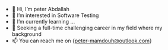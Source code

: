 - 👋 Hi, I’m peter Abdallah
- 👀 I’m interested in Software Testing
- 🌱 I’m currently learning ...
- 💞️ Seeking a full-time challenging career in my field where my background
- 📫 You can reach me on {peter-mamdouh@outlook.com}

